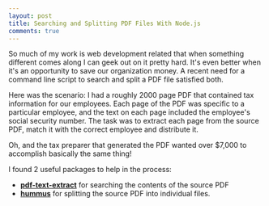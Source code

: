 ```yaml
---
layout: post
title: Searching and Splitting PDF Files With Node.js
comments: true
---
```


So much of my work is web development related that when something different comes along I can geek out on it pretty hard. It's even better
when it's an opportunity to save our organization money. A recent need for a command line script to search and split a PDF file satisfied both.

Here was the scenario: I had a roughly 2000 page PDF that contained tax information for our employees. Each page of the PDF was specific to a particular employee,
and the text on each page included the employee's social security number. The task was to extract each page from the source PDF, match it with the correct
employee and distribute it.

Oh, and the tax preparer that generated the PDF wanted over $7,000 to accomplish basically the same thing!

I found 2 useful packages to help in the process:

* **[pdf-text-extract](https://www.npmjs.com/package/pdf-text-extract)** for searching the contents of the source PDF
* **[hummus](https://www.npmjs.com/package/hummus)** for splitting the source PDF into individual files.


